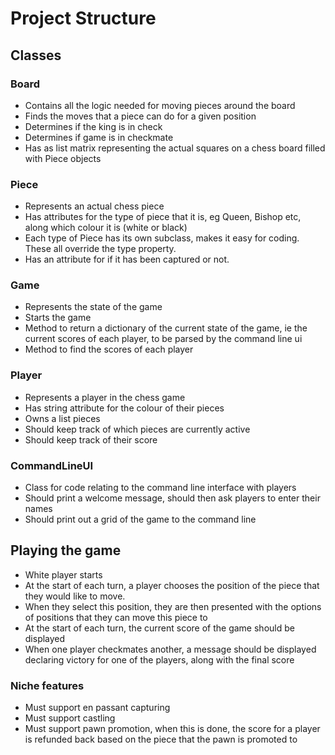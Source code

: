 # Project Structure

## Classes

### Board
- Contains all the logic needed for moving pieces around the board
- Finds the moves that a piece can do for a given position
- Determines if the king is in check
- Determines if game is in checkmate
- Has as list matrix representing the actual squares on a chess board filled with Piece objects

### Piece
- Represents an actual chess piece
- Has attributes for the type of piece that it is, eg Queen, Bishop etc, along which colour it is (white or black)
- Each type of Piece has its own subclass, makes it easy for coding. These all override the type property. 
- Has an attribute for if it has been captured or not.

### Game
- Represents the state of the game
- Starts the game
- Method to return a dictionary of the current state of the game, ie the current scores of each player, to be parsed by 
the command line ui
- Method to find the scores of each player

### Player
- Represents a player in the chess game
- Has string attribute for the colour of their pieces
- Owns a list pieces
- Should keep track of which pieces are currently active
- Should keep track of their score

### CommandLineUI
- Class for code relating to the command line interface with players
- Should print a welcome message, should then ask players to enter their names
- Should print out a grid of the game to the command line

## Playing the game
- White player starts
- At the start of each turn, a player chooses the position of the piece that they would like to move. 
- When they select this position, they are then presented with the options of positions that they can move this piece to
- At the start of each turn, the current score of the game should be displayed
- When one player checkmates another, a message should be displayed declaring victory for one of the players, along with the
final score

### Niche features
- Must support en passant capturing
- Must support castling
- Must support pawn promotion, when this is done, the score for a player is refunded back based on the piece that the pawn is promoted to